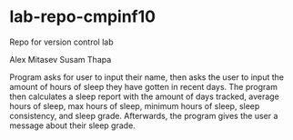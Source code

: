 # lab-repo-cmpinf10
Repo for version control lab

Alex Mitasev
Susam Thapa

Program asks for user to input their name, then asks the user to input the amount of hours of sleep they have gotten in recent days.
The program then calculates a sleep report with the amount of days tracked, average hours of sleep, max hours of sleep, minimum hours of sleep, sleep consistency, and sleep grade.
Afterwards, the program gives the user a message about their sleep grade.